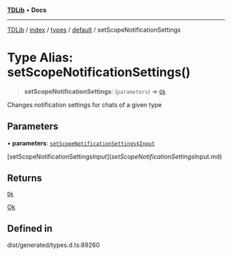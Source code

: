 [**TDLib**](../../../../../../README.md) • **Docs**

***

[TDLib](../../../../../../modules.md) / [index](../../../../../README.md) / [types](../../../README.md) / [default](../README.md) / setScopeNotificationSettings

# Type Alias: setScopeNotificationSettings()

> **setScopeNotificationSettings**: (`parameters`) => [`Ok`](Ok-1.md)

Changes notification settings for chats of a given type

## Parameters

• **parameters**: [`setScopeNotificationSettings$Input`](setScopeNotificationSettings$Input.md)

[setScopeNotificationSettings$Input](setScopeNotificationSettings$Input.md)

## Returns

[`Ok`](Ok-1.md)

[Ok](Ok-1.md)

## Defined in

dist/generated/types.d.ts:89260
